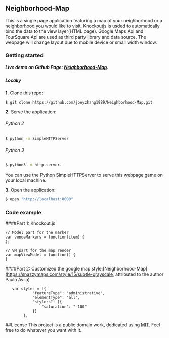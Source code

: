 ## Neighborhood-Map

This is a single page application featuring a map of your neighborhood or a neighborhood you would like to visit. Knockoutjs is usded to automatically bind the data to the view layer(HTML page). Google Maps Api and FourSquare Api are used as third party library and data source. The webpage will change layout due to mobile device or small width window. 

### Getting started
##### Live demo on Github Page: [Neighborhood-Map](https://joeyzhang1989.github.io/Neighborhood-Map/). 
##### Locally

**1.** Clone this repo:

```
$ git clone https://github.com/joeyzhang1989/Neighborhood-Map.git
````

**2.** Serve the application:


###### Python 2

```bash
$ python -m SimpleHTTPServer 

```
###### Python 3 

```bash
$ python3 -m http.server.   
```
You can use the Python SimpleHTTPServer to serve this webpage game on your local machine.

**3.** Open the application:

```bash
$ open "http://localhost:8000"
```

### Code example

####Part 1: Knockout.js 

```JS
// Model part for the marker
var venueMarkers = function(item) {
};

// VM part for the map render
var mapViewModel = function() {
}

```

####Part 2: Customized the google map style:[Neighborhood-Map](https://snazzymaps.com/style/15/subtle-grayscale,
        attributed to the author Paulo Avila)

```JS
   var styles = [{
            "featureType": "administrative",
            "elementType": "all",
            "stylers": [{
                "saturation": "-100"
            }]
        },
```

##License
This project is a public domain work, dedicated using
[MIT](https://opensource.org/licenses/MIT). Feel free to do
whatever you want with it.

